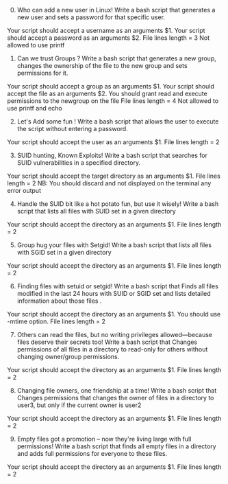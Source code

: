 0. Who can add a new user in Linux!
Write a bash script that generates a new user and sets a password for that specific user.

Your script should accept a username as an arguments $1.
Your script should accept a password as an arguments $2.
File lines length = 3
Not allowed to use printf

1. Can we trust Groups ?
Write a bash script that generates a new group, changes the ownership of the file to the new group and sets permissions for it.

Your script should accept a group as an arguments $1.
Your script should accept the file as an arguments $2.
You should grant read and execute permissions to the newgroup on the file
File lines length = 4
Not allowed to use printf and echo


2. Let's Add some fun !
Write a bash script that allows the user to execute the script without entering a password.

Your script should accept the user as an arguments $1.
File lines length = 2

3. SUID hunting, Known Exploits!
Write a bash script that searches for SUID vulnerabilities in a specified directory.

Your script should accept the target directory as an arguments $1.
File lines length = 2
NB: You should discard and not displayed on the terminal any error output

4. Handle the SUID bit like a hot potato fun, but use it wisely!
Write a bash script that lists all files with SUID set in a given directory

Your script should accept the directory as an arguments $1.
File lines length = 2

5. Group hug your files with Setgid!
Write a bash script that lists all files with SGID set in a given directory

Your script should accept the directory as an arguments $1.
File lines length = 2


6. Finding files with setuid or setgid!
Write a bash script that Finds all files modified in the last 24 hours with SUID or SGID set and lists detailed information about those files .

Your script should accept the directory as an arguments $1.
You should use -mtime option.
File lines length = 2


7. Others can read the files, but no writing privileges allowed—because files deserve their secrets too!
Write a bash script that Changes permissions of all files in a directory to read-only for others without changing owner/group permissions.

Your script should accept the directory as an arguments $1.
File lines length = 2

8. Changing file owners, one friendship at a time!
Write a bash script that Changes permissions that changes the owner of files in a directory to user3, but only if the current owner is user2

Your script should accept the directory as an arguments $1.
File lines length = 2

9. Empty files got a promotion – now they're living large with full permissions!
Write a bash script that finds all empty files in a directory and adds full permissions for everyone to these files.

Your script should accept the directory as an arguments $1.
File lines length = 2
